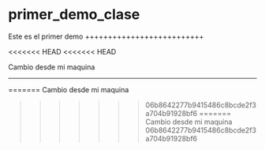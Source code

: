 # primer_demo_clase
Este es el primer demo
++++++++++++++++++++++++++

<<<<<<< HEAD
<<<<<<< HEAD

Cambio desde mi maquina
******
=======
Cambio desde mi maquina
>>>>>>> 06b8642277b9415486c8bcde2f3a704b91928bf6
=======
Cambio desde mi maquina
>>>>>>> 06b8642277b9415486c8bcde2f3a704b91928bf6
